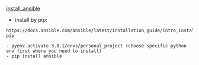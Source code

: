 [install_ansible](https://docs.ansible.com/ansible/latest/installation_guide/intro_installation.html)

- install by pip:

```
https://docs.ansible.com/ansible/latest/installation_guide/intro_installation.html#from-pip

- pyenv activate 3.8.1/envs/personal_project (choose specific python env first where you need to install)
- pip install ansible
```